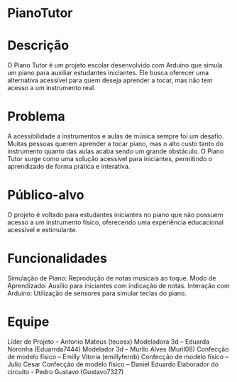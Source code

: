 # PianoTutor

# Descrição
O Piano Tutor é um projeto escolar desenvolvido com Arduino que simula um piano para auxiliar estudantes iniciantes. Ele busca oferecer uma alternativa acessível para quem deseja aprender a tocar, mas não tem acesso a um instrumento real.

# Problema
A acessibilidade a instrumentos e aulas de música sempre foi um desafio. Muitas pessoas querem aprender a tocar piano, mas o alto custo tanto do instrumento quanto das aulas acaba sendo um grande obstáculo. O Piano Tutor surge como uma solução acessível para iniciantes, permitindo o aprendizado de forma prática e interativa.

# Público-alvo
O projeto é voltado para estudantes iniciantes no piano que não possuem acesso a um instrumento físico, oferecendo uma experiência educacional acessível e estimulante.

# Funcionalidades
Simulação de Piano: Reprodução de notas musicais ao toque.
Modo de Aprendizado: Auxílio para iniciantes com indicação de notas.
Interação com Arduino: Utilização de sensores para simular teclas do piano.

# Equipe
Líder de Projeto – Antonio Mateus (teuosx)
Modeladora 3d – Eduarda Noronha (Eduarrda7444)
Modelador 3d – Murilo Alves (Muril08)
Confecção de modelo físico – Emilly Vitoria (emillyfernb)
Confecção de modelo físico – Julio Cesar
Confecção de modelo físico – Daniel Eduardo
Elaborador do circuito - Pedro Gustavo (Gustavo7327)
